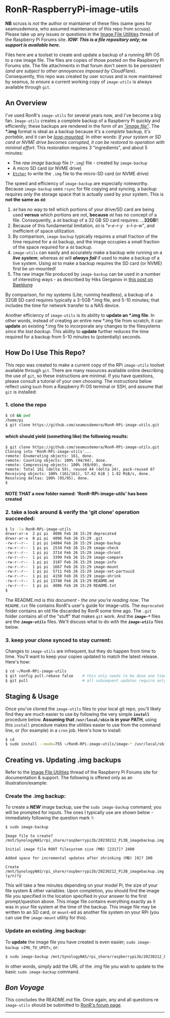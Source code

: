 # RonR-RaspberryPi-image-utils

**NB** scruss is *not* the author or maintainer of these files (same goes for seamusdemora, who assumed maintenance of this repo from scruss). Please take up any issues or questions in the [Image File Utilities](https://forums.raspberrypi.com/viewtopic.php?t=332000) thread of the Raspberry Pi Forums site. ***IOW: This is a file repository only; no support is available here.***

Files here are a toolset to create and update a backup of a running RPi OS to a raw image file. The files are copies of those posted on the Raspberry Pi Forums site. The file attachments in that forum don't seem to be persistent (*and are subject to other annoyances imposed by CloudFlare*). Consequently, this repo was created by user scruss and is now maintained by seamus, *to ensure* a current working copy of *`image-utils`* is always available through `git`.

## An Overview

I've used RonR's `image-utils` for several years now, and I've become a big fan. `Image-utils` creates a complete backup of a Raspberry Pi quickly and efficiently; these backups are rendered in the form of an [*"image file"*](https://en.wikipedia.org/wiki/IMG_(file_format)). The **\*.img** format is ideal as a backup because it's a _complete_ backup, it's _portable_, and it can be [_loop-mounted_](https://en.wikipedia.org/wiki/Loop_device). In other words: _If your system or SD card or NVME drive becomes corrupted, it can be restored to operation with minimal effort_. This restoration requires 3 "ingredients", and about 5 minutes:

   * The *raw image* backup file (`*.img`) file - created by `image-backup` 
   * A micro SD card (or NVME drive)
   * [`Etcher`](https://etcher.balena.io/) to write the `.img` file to the micro-SD card (or NVME drive)

The speed and efficiency of `image-backup` are especially noteworthy. Because `image-backup` uses `rsync` for file copying and syncing, a backup requires only the storage space that is actually used by your system. This is **not the same as `dd`**: 
   1. `dd` has no way to tell which portions of your drive/SD card are being used **versus** which portions are not, **because** `dd` has no concept of a file. Consequently, a `dd` backup of a 32 GB SD card requires: ...**32GB**!!
   2. Because of this fundamental limitation, `dd` is *"v-e-r-y&nbsp;&nbsp;&nbsp;s-l-o-w"*, and inefficient of space utilization.
   3. By comparison, `image-backup` typically requires a small fraction of the time required for a `dd` backup, and the image occupies a small fraction of the space required for a `dd` backup.
   4. `image-utils` can easily and accurately make a backup wile running on a ***live system***; whereas `dd` will **_always fail_** if used to make a backup of a live system. Using `dd` to make a backup requires the SD card (or NVME) first be un-mounted!
   5. The raw image file produced by `image-backup` can be used in a number of interesting ways - as described by Hiks Gerganov in [this post on Baeldung](https://www.baeldung.com/linux/img-raw-image-dump-file-management)

By comparison, for my systems (Lite; running headless), a backup of a 32GB SD card requires typically a 3-5GB \*.img file, and 5-10 minutes; that includes the time for network transfer to a NAS device. 

Another efficiency of `image-utils` is its ability to **update an \*.img file**. In other words, instead of creating an entire new \*.img file from scratch, it can **update** an existing \*.img file to incorporate any changes to the filesystems _since the last backup_. This ability to **update** further reduces the time required for a backup from 5-10 minutes to (potentially) seconds.

## How Do I Use This Repo?

This repo was created to make a current copy of the RPi `image-utils` toolset available through `git`. There are many resources available online describing the use of `git`, so these instructions are minimal. If you have questions, please consult a tutorial of your own choosing. The instructions below reflect using `bash` from a Raspberry Pi OS terminal or SSH, and assume that `git` is installed: 

### 1. clone the repo
```bash
$ cd && pwd
/home/pi
$ git clone https://github.com/seamusdemora/RonR-RPi-image-utils.git
```
#### which should yield (something like) the following results:
```
$ git clone https://github.com/seamusdemora/RonR-RPi-image-utils.git
Cloning into 'RonR-RPi-image-utils'...
remote: Enumerating objects: 161, done.
remote: Counting objects: 100% (94/94), done.
remote: Compressing objects: 100% (69/69), done.
remote: Total 161 (delta 59), reused 44 (delta 24), pack-reused 67
Receiving objects: 100% (161/161), 57.62 KiB | 1.92 MiB/s, done.
Resolving deltas: 100% (95/95), done.
$
```
#### NOTE THAT a new folder named: 'RonR-RPi-image-utils' has been created


### 2. take a look around & verify the 'git clone' operation succeeded:
```bash
$ ls -la RonR-RPi-image-utils
drwxr-xr-x  2 pi pi  4096 Feb 26 15:29 deprecated
drwxr-xr-x  8 pi pi  4096 Feb 26 15:29 .git
-rw-r--r--  1 pi pi 14084 Feb 26 15:29 image-backup
-rw-r--r--  1 pi pi  1534 Feb 26 15:29 image-check
-rw-r--r--  1 pi pi  3714 Feb 26 15:29 image-chroot
-rw-r--r--  1 pi pi  3399 Feb 26 15:29 image-compare
-rw-r--r--  1 pi pi  3107 Feb 26 15:29 image-info
-rw-r--r--  1 pi pi  1667 Feb 26 15:29 image-mount
-rw-r--r--  1 pi pi  5711 Feb 26 15:29 image-set-partuuid
-rw-r--r--  1 pi pi  4150 Feb 26 15:29 image-shrink
-rw-r--r--  1 pi pi 13740 Feb 26 15:29 README.md
-rw-r--r--  1 pi pi  4086 Feb 26 15:29 README.txt
$
```
The README.md is *this document - the one you're reading now*. The `README.txt` file contains RonR's user's guide for image-utils. The `deprecated` folder contains an old file discarded by RonR some time ago. The `.git` folder contains all of the "stuff" that makes `git` work. And the ***`image-*`*** files are the ***`image-utils`*** files. We'll discuss what to do with the ***`image-utils`*** files below. 


### 3. keep your clone synced to stay current:
Changes to `image-utils` are infrequent, but they do happen from time to time. You'll want to keep your copies updated to match the latest release. Here's how:

```bash
$ cd ~/RonR-RPi-image-utils
$ git config pull.rebase false    # this only needs to be done one time (the first time)
$ git pull                        # all subsequent updates require only this command 
```

## Staging & Usage 

Once you've cloned the `image-utils` files to your local git repo, you'll likely find they are much easier to use by following the very simple **`install`** procedure below. **Assuming that `/usr/local/sbin` is in your PATH**, using this `install` procedure makes the utilities easier to use from the command line, or (for example) in a `cron` job. Here's how to install:

```bash
$ cd
$ sudo install --mode=755 ~/RonR-RPi-image-utils/image-* /usr/local/sbin
```

## Creating vs. Updating .img backups

Refer to the [Image File Utilities](https://forums.raspberrypi.com/viewtopic.php?t=332000) thread of the Raspberry Pi Forums site for documentation & support. The following is offered only as an illustration/example:

### Create the .img backup:

To create a ***NEW*** image backup, use the `sudo image-backup` command; you will be prompted for inputs. The ones I typically use are shown below - immediately following the question mark `?`:

```
$ sudo image-backup

Image file to create? /mnt/SynologyNAS/rpi_share/raspberrypi3b/20230212_Pi3B_imagebackup.img

Initial image file ROOT filesystem size (MB) [2317]? 2400

Added space for incremental updates after shrinking (MB) [0]? 200

Create /mnt/SynologyNAS/rpi_share/raspberrypi3b/20230212_Pi3B_imagebackup.img (y/n)?y
```

This will take a few minutes depending on your model Pi, the size of your file system & other variables. Upon completion, you should find the image file you specified in the location specified in your answer to the first prompt/question above. This image file contains everything exactly as it was in your file system at the time of the backup. This image file may be written to an SD card, or `mount`-ed as another file system on your RPi (you can use the `image-mount` utility for this). 

### Update an existing .img backup:

To **update** the image file you have created is even easier; `sudo image-backup <IMG_TO_UPDT>`, or:

```bash
$ sudo image-backup /mnt/SynologyNAS/rpi_share/raspberrypi3b/20230212_Pi3B_imagebackup.img
```

In other words, simply add the URL of the .img file you wish to update to the basic `sudo image-backup` command.

## *Bon Voyage*  

This concludes the README.md file. Once again, any and all questions re `image-utils` should be submitted to [RonR's forum page](https://forums.raspberrypi.com/viewtopic.php?t=332000).

---

<!--- 
You can hide shit in here  :)   LOL 
---> 

